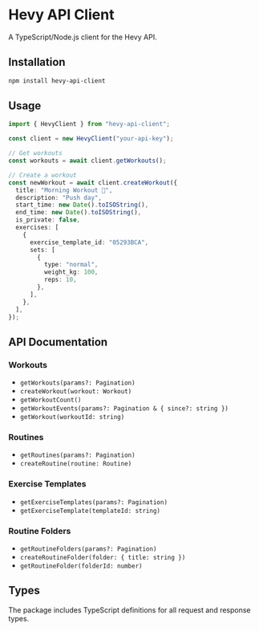# Hevy API Client

A TypeScript/Node.js client for the Hevy API.

## Installation

```bash
npm install hevy-api-client
```

## Usage

```typescript
import { HevyClient } from "hevy-api-client";

const client = new HevyClient("your-api-key");

// Get workouts
const workouts = await client.getWorkouts();

// Create a workout
const newWorkout = await client.createWorkout({
  title: "Morning Workout 💪",
  description: "Push day",
  start_time: new Date().toISOString(),
  end_time: new Date().toISOString(),
  is_private: false,
  exercises: [
    {
      exercise_template_id: "05293BCA",
      sets: [
        {
          type: "normal",
          weight_kg: 100,
          reps: 10,
        },
      ],
    },
  ],
});
```

## API Documentation

### Workouts

- `getWorkouts(params?: Pagination)`
- `createWorkout(workout: Workout)`
- `getWorkoutCount()`
- `getWorkoutEvents(params?: Pagination & { since?: string })`
- `getWorkout(workoutId: string)`

### Routines

- `getRoutines(params?: Pagination)`
- `createRoutine(routine: Routine)`

### Exercise Templates

- `getExerciseTemplates(params?: Pagination)`
- `getExerciseTemplate(templateId: string)`

### Routine Folders

- `getRoutineFolders(params?: Pagination)`
- `createRoutineFolder(folder: { title: string })`
- `getRoutineFolder(folderId: number)`

## Types

The package includes TypeScript definitions for all request and response types.
